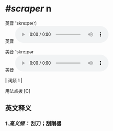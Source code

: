 # ***\#scraper*** n
英音 'skreɪpə(r)  
英音
<audio src="./media/scraper-B.aac" controls="controls"></audio>

美音 'skreɪpər  
美音
<audio src="./media/scraper.aac" controls="controls"></audio>



| 词频 1 |  

用法点拨  [C]

英文释义
---
### 1.*高义频：* **刮刀；刮削器**  



